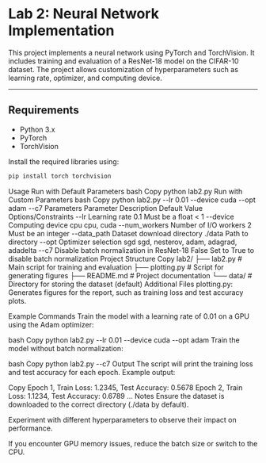 # Lab 2: Neural Network Implementation

This project implements a neural network using PyTorch and TorchVision. It includes training and evaluation of a ResNet-18 model on the CIFAR-10 dataset. The project allows customization of hyperparameters such as learning rate, optimizer, and computing device.

---

## **Requirements**
- Python 3.x
- PyTorch
- TorchVision

Install the required libraries using:
```bash
pip install torch torchvision
```

Usage
Run with Default Parameters
bash
Copy
python lab2.py
Run with Custom Parameters
bash
Copy
python lab2.py --lr 0.01 --device cuda --opt adam --c7
Parameters
Parameter	Description	Default Value	Options/Constraints
--lr	Learning rate	0.1	Must be a float < 1
--device	Computing device	cpu	cpu, cuda
--num_workers	Number of I/O workers	2	Must be an integer
--data_path	Dataset download directory	./data	Path to directory
--opt	Optimizer selection	sgd	sgd, nesterov, adam, adagrad, adadelta
--c7	Disable batch normalization in ResNet-18	False	Set to True to disable batch normalization
Project Structure
Copy
lab2/
├── lab2.py               # Main script for training and evaluation
├── plotting.py           # Script for generating figures
├── README.md             # Project documentation
└── data/                 # Directory for storing the dataset (default)
Additional Files
plotting.py: Generates figures for the report, such as training loss and test accuracy plots.

Example Commands
Train the model with a learning rate of 0.01 on a GPU using the Adam optimizer:

bash
Copy
python lab2.py --lr 0.01 --device cuda --opt adam
Train the model without batch normalization:

bash
Copy
python lab2.py --c7
Output
The script will print the training loss and test accuracy for each epoch. Example output:

Copy
Epoch 1, Train Loss: 1.2345, Test Accuracy: 0.5678
Epoch 2, Train Loss: 1.1234, Test Accuracy: 0.6789
...
Notes
Ensure the dataset is downloaded to the correct directory (./data by default).

Experiment with different hyperparameters to observe their impact on performance.

If you encounter GPU memory issues, reduce the batch size or switch to the CPU.


